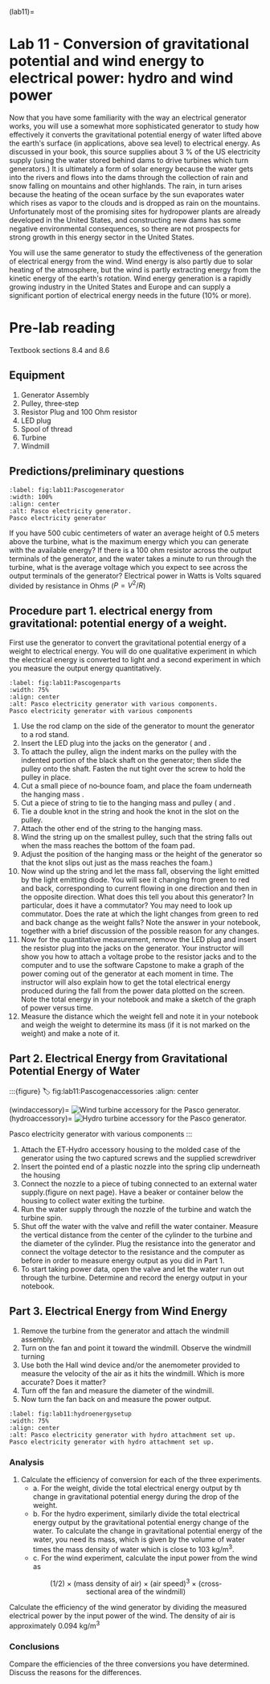 (lab11)=
# Lab 11 - Conversion of gravitational potential and wind energy to electrical power: hydro and wind power

Now that you have some familiarity with the way an electrical generator works, you will use a somewhat more sophisticated generator to study how effectively it converts the gravitational potential energy of water lifted above the earthʹs surface (in applications, above sea level) to electrical energy. As discussed in your book, this source supplies about 3 % of the US electricity supply (using the water stored behind dams to drive turbines which turn generators.) It is ultimately a form of solar energy because the water gets into the rivers and flows into the dams through the collection of rain and snow falling on mountains and other highlands. The rain, in turn arises because the heating of the ocean surface by the sun evaporates water which rises as vapor to the clouds and is dropped as rain on the mountains. Unfortunately most of the promising sites for hydropower plants are already developed in the United States, and constructing new dams has some negative environmental consequences, so there are not prospects for strong growth in this energy sector in the United States.

You will use the same generator to study the effectiveness of the generation of electrical energy from the wind. Wind energy is also partly due to solar heating of the atmosphere, but the wind is partly extracting energy from the kinetic energy of the earthʹs rotation. Wind energy generation is a rapidly growing industry in the United States and Europe and can supply a significant portion of electrical energy needs in the future (10% or more).

# Pre‐lab reading

Textbook sections 8.4 and 8.6

## Equipment

1. Generator Assembly 
2. Pulley, three‐step 
3. Resistor Plug and 100 Ohm resistor 
4. LED plug
5. Spool of thread
6. Turbine
7. Windmill

## Predictions/preliminary questions

```{figure} ../figures/lab11/Pascogenerator.svg
:label: fig:lab11:Pascogenerator
:width: 100%
:align: center
:alt: Pasco electricity generator.
Pasco electricity generator
```

If you have 500 cubic centimeters of water an average height of 0.5 meters above the turbine, what is the maximum energy which you can generate with the available energy? If there is a 100 ohm resistor across the output terminals of the generator, and the water takes a minute to run through the turbine, what is the average voltage which you expect to see across the output terminals of the generator? Electrical power in Watts is Volts squared divided by resistance in Ohms ($P = V^2/R$)

## Procedure part 1. electrical energy from gravitational: potential energy of a weight.

First use the generator to convert the gravitational potential energy of a weight to electrical energy. You will do one qualitative experiment in which the electrical energy is converted to light and a second experiment in which you measure the output energy quantitatively.
```{figure} ../figures/lab11/Pascogenparts.svg
:label: fig:lab11:Pascogenparts
:width: 75%
:align: center
:alt: Pasco electricity generator with various components.
Pasco electricity generator with various components
```

1. Use the rod clamp on the side of the generator to mount the generator to a rod stand.
2. Insert the LED plug into the jacks on the generator ([](#fig:lab11:Pascogenerator) and [](#fig:lab11:Pascogenparts).
3. To attach the pulley, align the indent marks on the pulley with the indented portion of the black shaft on the generator; then slide the pulley onto the shaft. Fasten the nut tight over the screw to hold the pulley in place.
4. Cut a small piece of no‐bounce foam, and place the foam underneath the hanging mass .
5. Cut a piece of string to tie to the hanging mass and pulley ([](#fig:lab11:Pascogenerator) and [](#fig:lab11:Pascogenparts).
6. Tie a double knot in the string and hook the knot in the slot on the pulley.
7. Attach the other end of the string to the hanging mass.
8. Wind the string up on the smallest pulley, such that the string falls out when the mass reaches the bottom of the foam pad.
9. Adjust the position of the hanging mass or the height of the generator so that the knot slips out just as the mass reaches the foam.)
10. Now wind up the string and let the mass fall, observing the light emitted by the light emitting diode. You will see it changing from green to red and back, corresponding to current flowing in one direction and then in the opposite direction. What does this tell you about this generator? In particular, does it have a commutator? You may need to look up commutator. Does the rate at which the light changes from green to red and back change as the weight falls? Note the answer in your notebook, together with a brief discussion of the possible reason for any changes.
11. Now for the quantitative measurement, remove the LED plug and insert the resistor plug into the jacks on the generator. Your instructor will show you how to attach a voltage probe to the resistor jacks and to the computer and to use the software Capstone to make a graph of the power coming out of the generator at each moment in time. The instructor will also explain how to get the total electrical energy produced during the fall from the power data plotted on the screen. Note the total energy in your notebook and make a sketch of the graph of power versus time.
12. Measure the distance which the weight fell and note it in your notebook and weigh the weight to determine its mass (if it is not marked on the weight) and make a note of it.

## Part 2. Electrical Energy from Gravitational Potential Energy of Water

:::{figure}
:label: fig:lab11:Pascogenaccessories
:align: center

(windaccessory)=
![Wind turbine accessory for the Pasco generator.](../figures/lab11/windturbine.png)
(hydroaccessory)=
![Hydro turbine accessory for the Pasco generator.](../figures/lab11/hydroaccessory.png)

Pasco electricity generator with various components
:::

1. Attach the ET‐Hydro accessory housing to the molded case of the generator using the two captured screws and the supplied screwdriver
2. Insert the pointed end of a plastic nozzle into the spring clip underneath the housing
3. Connect the nozzle to a piece of tubing connected to an external water supply.(figure on next page). Have a beaker or container below the housing to collect water exiting the turbine.
4. Run the water supply through the nozzle of the turbine and watch the turbine spin.
5. Shut off the water with the valve and refill the water container. Measure the vertical distance from the center of the cylinder to the turbine and the diameter of the cylinder. Plug the resistance into the generator and connect the voltage detector to the resistance and the computer as before in order to measure energy output as you did in Part 1.
6. To start taking power data, open the valve and let the water run out through the turbine. Determine and record the energy output in your notebook.

## Part 3. Electrical Energy from Wind Energy

1. Remove the turbine from the generator and attach the windmill assembly.
2. Turn on the fan and point it toward the windmill. Observe the windmill turning
3. Use both the Hall wind device and/or the anemometer provided to measure the velocity of the air as it hits the windmill. Which is more accurate? Does it matter?
4. Turn off the fan and measure the diameter of the windmill.
5. Now turn the fan back on and measure the power output.

```{figure} ../figures/lab11/hydroattachment.png
:label: fig:lab11:hydroenergysetup
:width: 75%
:align: center
:alt: Pasco electricity generator with hydro attachment set up.
Pasco electricity generator with hydro attachment set up.
```

### Analysis

1. Calculate the efficiency of conversion for each of the three experiments.
	- a. For the weight, divide the total electrical energy output by th change in gravitational potential energy during the drop of the weight.
	- b. For the hydro experiment, similarly divide the total electrical energy output by the gravitational potential energy change of the water. To calculate the change in gravitational potential energy of the water, you need its mass, which is given by the volume of water times the mass density of water which is close to 103 kg/m<sup>3</sup>.
	- c. For the wind experiment, calculate the input power from the wind as 
	
$$(1/2)~\times~\text{(mass~density~of~air)~}\times~ \text{(air~speed)}^3~\times~ \text{(cross‐sectional~area~of~the~windmill)}$$

Calculate the efficiency of the wind generator by dividing the measured electrical power by the input power of the wind. The density of air is approximately 0.094 kg/m<sup>3</sup>

### Conclusions

Compare the efficiencies of the three conversions you have determined. Discuss the reasons for the differences.